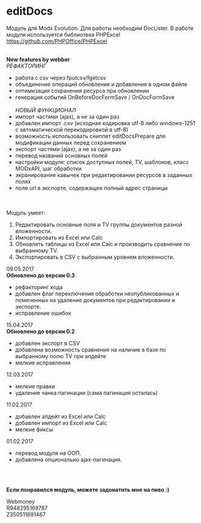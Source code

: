 # editDocs 
Модуль для Modx Evolution. Для работы необходим DocLister. В работе модуля используется библиотека PHPExcel https://github.com/PHPOffice/PHPExcel
<br/><br/>

<b>New features by webber</b><br/>
<i>РЕФАКТОРИНГ</i><br>
- работа с csv через fputcsv/fgetcsv<br/>
- объединение операций обновления и добавления в одном файле<br/>
- оптимизация сохранения ресурса при обновлении<br/>
- генерация событий OnBeforeDocFormSave / OnDocFormSave<br/><br/>
<i>НОВЫЙ ФУНКЦИОНАЛ</i><br>
- импорт частями (ajax), а не за один раз<br/>
- добавлен импорт .csv (исходная кодировка utf-8 либо windows-1251 с автоматической перекодировкой в utf-8)<br/>
- возможность использовать сниппет editDocsPrepare для модификации данных перед сохранением<br/>
- экспорт частями (ajax), а не за один раз<br/>
- перевод названий основных полей<br/>
- настройки модуля: список доступных полей, TV, шаблонов, класс MODxAPI, шаг обработки<br/>
- экранирование кавычек при редактировании ресурсов в заданных полях<br>
- поле url в экспорте, содержащее полный адрес страницы<br>


<br/><br/>
Модуль умеет:<br/>

1) Редактировать основные поля и TV группы документов разной вложенности.<br/>
2) Импортировать из Excel или Calc<br/>
3) Обновлять таблицы из Excel или Calc и производить сравнение по выбранному TV.<br/>
4) Экспортировать в CSV с выбранным уровнем вложенности.<br/>

09.05.2017<br/>
<b>Обновлено до версии 0.3</b>
- рефакторинг кода
- добавлен флаг переключения обработки неопубликованных и помеченных на удаление документов при редактировании и экспорте.
- исправление ошибок

15.04.2017<br/>
<b>Обновлено до версии 0.2</b>
- добавлен экспорт в CSV
- добавлена возможность сравнения на наличие в базе по выбранному полю TV при апдейте
- мелкие исправления

12.03.2017
- мелкие правки
- удаление чанка пагинации (сама пагинация осталась)

11.02.2017
- добавлен апдейт из Excel или Calc
- добавлен импорт из Excel или Calc
- мелкие фиксы

01.02.2017 
 - перевод модуля на ООП.
 - добавлена опционально ajax-пагинация.

<br/><br/>



<b>Если понравился модуль, можете задонатить мне на пиво :)</b>

Webmoney<br/>
R948295169787<br/>
Z350511691467

